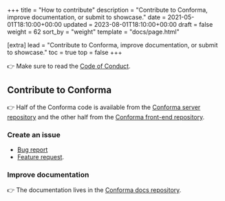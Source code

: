 +++
title = "How to contribute"
description = "Contribute to Conforma, improve documentation, or submit to showcase."
date = 2021-05-01T18:10:00+00:00
updated = 2023-08-01T18:10:00+00:00
draft = false
weight = 62
sort_by = "weight"
template = "docs/page.html"

[extra]
lead = "Contribute to Conforma, improve documentation, or submit to showcase."
toc = true
top = false
+++

👉 Make sure to read the [Code of Conduct](../code-of-conduct/).

## Contribute to Conforma

👉 Half of the Conforma code is available from the [Conforma server repository](https://github.com/openmsupply/conforma-server) and the other half from the [Conforma front-end repository](https://github.com/openmsupply/conforma-web-app).

### Create an issue

- [Bug report](https://github.com/openmsupply/application-manager-server/issues/new)
- [Feature request](https://github.com/openmsupply/application-manager-server/issues/new).

### Improve documentation

👉 The documentation lives in the [Conforma docs repository](https://github.com/openmsupply/conforma-docs).
